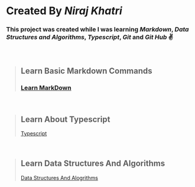 # Created By **_Niraj Khatri_**

### This project was created while I was learning _Markdown_, _Data Structures and Algorithms_, _Typescript_, _Git_ and _Git Hub_ ✌️

<br>

> ## Learn Basic Markdown Commands
>
> ### [Learn MarkDown](LearnMarkDown.md "Learn MarkDown")

<br/>

> ## Learn About Typescript
>
> [Typescript](Typescript "Checkout Typescript Folder")

<br/>

> ## Learn Data Structures And Algorithms
>
> [Data Structures And Alogrithms](Javascript "Checkout Typescript Folder")

